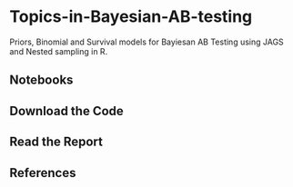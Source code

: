 # Topics-in-Bayesian-AB-testing
Priors, Binomial and Survival models for Bayiesan AB Testing using JAGS and Nested sampling in R.

## Notebooks

## Download the Code

## Read the Report

## References 


